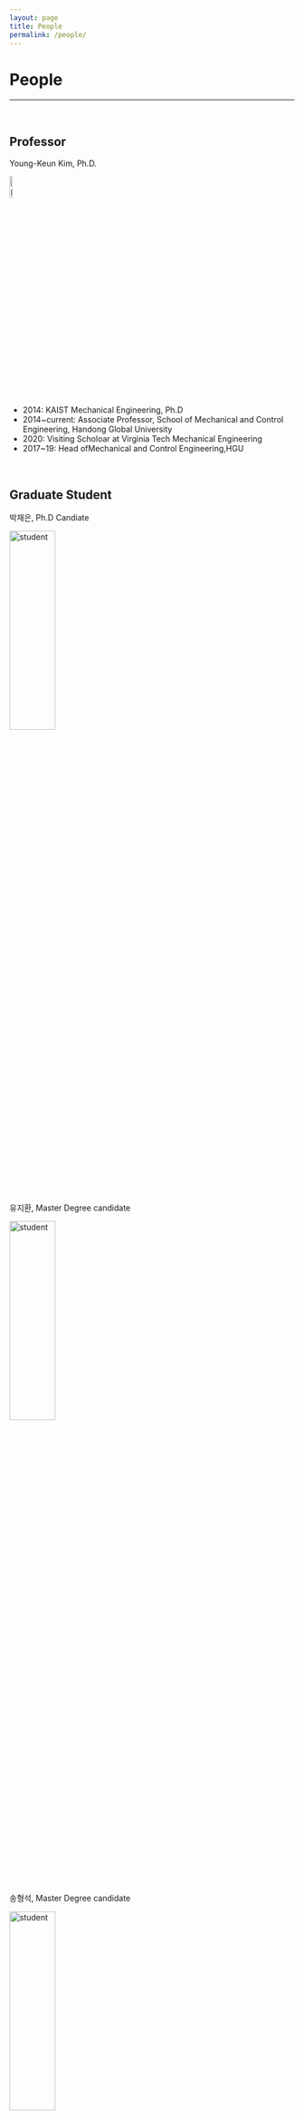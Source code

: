 ```yaml
---
layout: page
title: People
permalink: /people/
---
```



# People
___
<br/>

## Professor
Young-Keun Kim, Ph.D.  

<img src="../assets/img/youngkeun.jpg" width="10%"  title="prof" alt="prof">

* 2014: KAIST Mechanical Engineering, Ph.D 
* 2014~current: Associate Professor, School of Mechanical and Control Engineering, Handong Global University
* 2020: Visiting Scholoar at Virginia Tech Mechanical Engineering
* 2017~19: Head ofMechanical and Control Engineering,HGU


<br/>

## Graduate Student

박재은,  Ph.D Candiate

<img src="../assets/img/profile.png" width="40%" height="30%" title="student" alt="student">

<br/>

유지환, Master Degree candidate

<img src="../assets/img/profile.png" width="40%" height="30%" title="student" alt="student">


<br/>

송형석, Master Degree candidate

<img src="../assets/img/profile.png" width="40%" height="30%" title="student" alt="student">

<br/>

김예진, Master Degree candidate

<img src="../assets/img/profile.png" width="40%" height="30%" title="student" alt="student">

<br/>

<br/>

## Undergraduate Research 




***

<br/>
<br/>

# Alumni



## Graduate Student

| 졸업연도 | 이름   | 졸업연구 주제명                                              | 학위 | 회사명/대학원명                | 부서                   | 비고            |
| -------- | ------ | ------------------------------------------------------------ | ---- | ------------------------------ | ---------------------- | --------------- |
| 2017     | 장찬희 | Mono-Vision based Vehicle Localization using Road Sign On-line Database (온라인 도로 표지판 정보를 사용한 단일 카메라 기반의 차량 위치추정 연구) | 석사 | ATI (Advanced Technology Inc.) | 데이터사이언스팀       | 반도체 머신비전 |
| 2019     | 박재은 | Research of Deep Reinforcement Learning based Control System Design for a Nonlinear Tunable Vibration Absorber using Smart Rubber(심층인공신경망 강화학습을 통한 스마트고무 기반 비선형 진동흡수기 제어시스템 설계 연구)                                                             | 석사 | 한동대학교 기계제어공학과      | 박사과정               |                 |
| 2020     | 오선택 | Development of Compressed Deep Neural Networks based Object Detection Algorithm for Implementation on FPGA Embedded Platform(FPGA 임베디드 플랫폼 탑재를 위한 심층신경망 압축모델 기반 객체탐지 알고리즘 개발) | 석사 | 위씨 (창업)                    | 영상기반 지능형 시스템 |                 |



## Undergraduate Student

| 연도 | 이름   | 졸업연구 주제                                                | 회사/대학원 명              | 부서명                       |
| ---- | ------ | ------------------------------------------------------------ | --------------------------- | ---------------------------- |
| 2014 | 이명호 | Detecting Curved Lane with Spline Approximation              | FITI 시험연구원             |                              |
| 2014 | 윤국   | Detecting Curved Lane with Spline Approximation              | 현대자동차                  |                              |
| 2014 | 김한결 | Detecting Curved Lane with Spline Approximation              |                             |                              |
| 2014 | 김영훈 | Signpost Image Based Localization for Vehicle Navigation     | 한동대학교 대학원           |                              |
| 2014 | 홍다현 | Signpost Image Based Localization for Vehicle Navigation     | 경동나비엔                  |                              |
| 2014 | 남건일 | 태양전지 효율향상을 위한 영상 및 네트워크 기반의 회전형 태양광 반사 장치 개발 |                             |                              |
| 2014 | 김현목 | 태양전지 효율향상을 위한 영상 및 네트워크 기반의 회전형 태양광 반사 장치 개발 | GME                         |                              |
| 2014 | 송준현 | 파노라마 영상 촬영 카메라를 위한 2축 수평유지장치            | 현대중공업                  |                              |
| 2014 | 신범철 | 친환경소재의 가변강성 액추에이터 개발                        | 현대모비스                  |                              |
| 2014 | 윤정환 | 친환경소재의 가변강성 액추에이터 개발                        | KAIST-박사과정              |                              |
| 2014 | 장찬희 | Curved Lane Detection                                        | 한동대학교 대학원           |                              |
| 2014 | 박영지 | Curved Lane Detection                                        |                             |                              |
| 2014 | 정지혜 | Curved Lane Detection                                        | 한국전기공사                |                              |
| 2015 | 백두산 | HILS for Verification of ABS Algorithm                       | 현대모비스                  |                              |
| 2015 | 김야곱 | HILS for Verification of ABS Algorithm                       | 세메스                      |                              |
| 2015 | 이영은 | Solar Panel Cleaning Robot                                   | 고려대학교 대학원           |                              |
| 2015 | 안다솔 | Solar Panel Cleaning Robot                                   | 고려제강                    |                              |
| 2015 | 이호석 | Active Safety System with Lane and Obstacle Detection for HGU Autonomous Vehicle | 현대자동차                  |                              |
| 2015 | 임찬미 | Active Safety System with Lane and Obstacle Detection for HGU Autonomous Vehicle | 현대자동차                  |                              |
| 2015 | 박종혁 | Robust Traffic sign detection and recognition for autonomous vehicle | 네이버                      |                              |
| 2016 | 김혜신 | 자기유변 겔을 활용한 저전력 진동 감쇄장치 설계               | 현대중공업                  |                              |
| 2016 | 김현기 | 자기유변 겔을 활용한 저전력 진동 감쇄장치 설계               | 서울대학교-박사과정         |                              |
| 2016 | 박재은 | 전자식 주차 브레이크의 동적제어를 위한 논리 설계             | 한동대학교 대학원           |                              |
| 2016 | 임창현 | 전자식 주차 브레이크의 동적제어를 위한 논리 설계             |                             |                              |
| 2016 | 장대익 | MRGEL 동적특성 분석 연구                                     | KAIST 건설건축공학 박사과정 |                              |
| 2016 | 윤가은 | MRGEL 동적특성 분석 연구                                     | 포스텍 대학원               |                              |
| 2016 | 백찬웅 | MRGEL 셀프센싱 특성분석 연구                                 |                             |                              |
| 2017 | 정기동 | 시각장애인을 위한 보행 보조기기구 설계 2                     | 공군 장교                   |                              |
| 2017 | 김호민 | 시각장애인을 위한 보행 보조기기구 설계 2                     | 서울대학교 대학원           |                              |
| 2017 | 오선택 | 시각장애인을 위한 보행 보조기기구 설계 2                     | 한동대학교 대학원           |                              |
| 2017 | 석성준 | 강성가변 엔진마운트 설계                                     | 현대자동차                  |                              |
| 2017 | 박정훈 | 강성가변 엔진마운트 설계                                     | 포스텍 대학원               |                              |
| 2017 | 서주원 | MRE 마찰가변 특성연구                                        | 한양대학교 대학원           |                              |
| 2017 | 문영진 | MRE 마찰가변 특성연구                                        | 고려제강                    |                              |
| 2018 | 주요한 | FPGA를 이용한 기어 불량 검출 머신비전 시스템 개발            | GIST 대학원                 |                              |
| 2018 | 이지희 | FPGA를 이용한 기어 불량 검출 머신비전 시스템 개발            | 고려제강                    |                              |
| 2018 | 간주원 | LiDAR-Camera Calibration                                     | 현대중공업                  | 엔진기계사업부               |
| 2018 | 노미림 | LiDAR-Camera Calibration                                     | 현대자동차                  |                              |
| 2018 | 이강현 | MR Coupling                                                  | 서울대학교 대학원           |                              |
| 2018 | 안태현 | Vision ADAS 연동 TCU                                         | 현대 오트론                 |                              |
| 2018 | 송민호 | Vision ADAS 연동 TCU                                         | 제낙스                      |                              |
| 2018 | 최혁인 | Vision ADAS 연동 TCU                                         | ASML                        |                              |
| 2019 | 최디도 | MRE 스마트제진 시스템                                        | 현대모비스                  | 샤시안전 BU 전자제동제어섹터 |
| 2019 | 김예진 | MRE 스마트제진 시스템                                        | 한동대학교 대학원           |                              |
| 2019 | 김광은 | MRE 스마트제진 시스템                                        | 공군 장교                   |                              |
| 2019 | 황재욱 | LiDAR 기반 차선인식                                          | 뷰런테크놀로지              |                              |
| 2019 | 서주찬 | LiDAR 기반 차선인식                                          | GIST 대학원                 |                              |
| 2019 | 강수빈 | LiDAR 기반 차선인식                                          | DELL 컴퓨터                 |                              |
| 2019 | 김예함 | LiDAR-Camera Inspection                                      | 취업준비중                  | 아카데미 42 서울             |
| 2019 | 이예은 | LiDAR-Camera Inspection                                      | 현대자동차                  | 전동화제어개발1팀            |
| 2019 | 황시환 | 라이다 물체인식 연구                                         | KAIST 대학원                | 녹색그린교통대학원           |
| 2019 | 조성현 | 스마트 CCTV 개발                                             |                             |                              |
| 2019 | 김형우 | 스마트 CCTV 개발                                             | MIDAS IT                    | 데이터 서버                  |
| 2020 | 한우석 | Investigation on Dynamic-Stress Sensing Property of Stiffness-Variable Magnetorheological elastomer for Application of Tunable Vibration Absorber | DGIST 대학원                |                              |
| 2020 | 권하은 | Investigation on Dynamic-Stress Sensing Property of Stiffness-Variable Magnetorheological elastomer for Application of Tunable Vibration Absorber | 한양대학교 대학원           |                              |
| 2020 | 송윤경 | Investigation on Dynamic-Stress Sensing Property of Stiffness-Variable Magnetorheological elastomer for Application of Tunable Vibration Absorber |                             |                              |
| 2020 | 심이삭 | YOffleNet: Compressing CNN Model for Object Detection on Embedded Platforms | 유학 준비 중                |                              |
| 2020 | 임주형 | YOffleNet: Compressing CNN Model for Object Detection on Embedded Platforms | 네패스                      |                              |
| 2020 | 장영완 | YOffleNet: Compressing CNN Model for Object Detection on Embedded Platforms | 노타                        |                              |
| 2020 | 송형석 | LiDAR Extrinsic Calibration using a Cubic Target             | 한동대 대학원               |                              |
| 2020 | 문선빈 | LiDAR Extrinsic Calibration using a Cubic Target             | 노타 인턴                   |                              |
